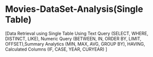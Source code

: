 # Movies-DataSet-Analysis(Single Table)
[Data Retrieval using Single Table Using Text Query (SELECT, WHERE, DISTINCT, LIKE),  Numeric Query (BETWEEN, IN, ORDER BY, LIMIT, OFFSET),Summary Analytics (MIN, MAX, AVG, GROUP BY), HAVING, Calculated Columns (IF, CASE, YEAR, CURYEAR) ]

